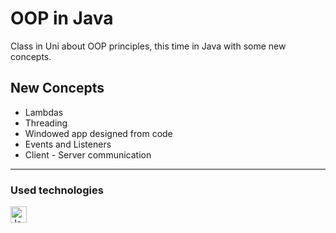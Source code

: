 # OOP in Java
Class in Uni about OOP principles, this time in Java with some new concepts.
## New Concepts
- Lambdas
- Threading
- Windowed app designed from code
- Events and Listeners
- Client - Server communication
---
### Used technologies
[<img align="left" width="26px" alt= "Java" src="https://cdn.jsdelivr.net/gh/devicons/devicon/icons/java/java-original.svg" style="padding: 0 20px 20px 0"></img>][java]

[java]: https://www.java.com/pl/